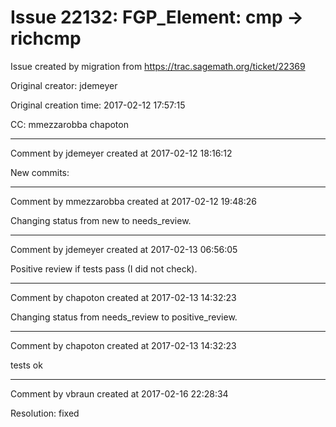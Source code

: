 # Issue 22132: FGP_Element: cmp -> richcmp

Issue created by migration from https://trac.sagemath.org/ticket/22369

Original creator: jdemeyer

Original creation time: 2017-02-12 17:57:15

CC:  mmezzarobba chapoton




---

Comment by jdemeyer created at 2017-02-12 18:16:12

New commits:


---

Comment by mmezzarobba created at 2017-02-12 19:48:26

Changing status from new to needs_review.


---

Comment by jdemeyer created at 2017-02-13 06:56:05

Positive review if tests pass (I did not check).


---

Comment by chapoton created at 2017-02-13 14:32:23

Changing status from needs_review to positive_review.


---

Comment by chapoton created at 2017-02-13 14:32:23

tests ok


---

Comment by vbraun created at 2017-02-16 22:28:34

Resolution: fixed
